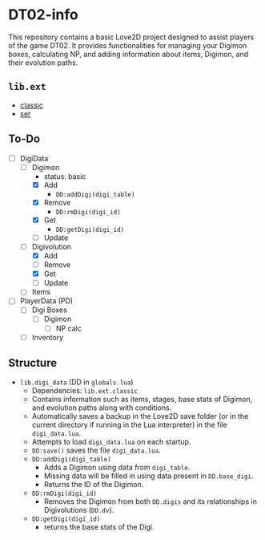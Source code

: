 # DT02-info

This repository contains a basic Love2D project designed to assist players of the game DT02. It provides functionalities for managing your Digimon boxes, calculating NP, and adding information about items, Digimon, and their evolution paths.

## `lib.ext`
-  [classic](https://github.com/rxi/classic)
- [ser](https://github.com/gvx/Ser)

## To-Do
- [ ] DigiData
    - [ ] Digimon
        - status: basic
        - [x] Add 
            - `DD:addDigi(digi_table)`
        - [x] Remove 
            - `DD:rmDigi(digi_id)`
        - [x] Get 
            - `DD:getDigi(digi_id)`
        - [ ] Update
    - [ ] Digivolution
        - [x] Add
        - [ ] Remove
        - [x] Get
        - [ ] Update
    - [ ] Items
- [ ] PlayerData (PD)
    - [ ] Digi Boxes
        - [ ] Digimon
            - [ ] NP calc
    - [ ] Inventory

## Structure
- `lib.digi_data` (DD in `globals.lua`)
    - Dependencies: `lib.ext.classic`
    - Contains information such as items, stages, base stats of Digimon, and evolution paths along with conditions.
    - Automatically saves a backup in the Love2D save folder (or in the current directory if running in the Lua interpreter) in the file `digi_data.lua`.
    - Attempts to load `digi_data.lua` on each startup.
    - `DD:save()` saves the file `digi_data.lua`.
    - `DD:addDigi(digi_table)`
        - Adds a Digimon using data from `digi_table`.
        - Missing data will be filled in using data present in `DD.base_digi`.
        - Returns the ID of the Digimon.
    - `DD:rmDigi(digi_id)`
        - Removes the Digimon from both `DD.digis` and its relationships in Digivolutions (`DD.dv`).
    - `DD:getDigi(digi_id)`
        - returns the base stats of the Digi.